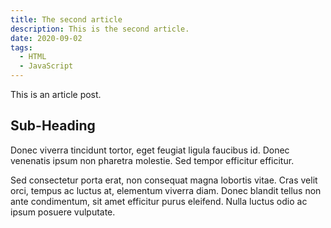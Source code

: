 ```yaml
---
title: The second article
description: This is the second article.
date: 2020-09-02
tags:
  - HTML
  - JavaScript
---
```


This is an article post.

## Sub-Heading

Donec viverra tincidunt tortor, eget feugiat ligula faucibus id. Donec venenatis ipsum non pharetra molestie. Sed tempor efficitur efficitur.

Sed consectetur porta erat, non consequat magna lobortis vitae. Cras velit orci, tempus ac luctus at, elementum viverra diam. Donec blandit tellus non ante condimentum, sit amet efficitur purus eleifend. Nulla luctus odio ac ipsum posuere vulputate.
